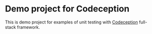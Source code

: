 Demo project for Codeception
============================

This is demo project for examples of unit testing with [Codeception](http://codeception.com/) full-stack framework.